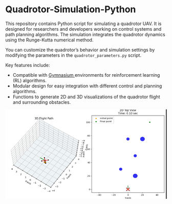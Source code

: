 # Quadrotor-Simulation-Python

This repository contains Python script for simulating a quadrotor UAV. It is designed for researchers and developers working on control systems and path planning algorithms. The simulation integrates the quadrotor dynamics using the Runge-Kutta numerical method.

You can customize the quadrotor’s behavior and simulation settings by modifying the parameters in the `quadrotor_parameters.py` script.

Key features include:

- Compatible with [Gymnasium  ](https://gymnasium.farama.org/) environments for reinforcement learning (RL) algorithms.
- Modular design for easy integration with different control and planning algorithms.
- Functions to generate 2D and 3D visualizations of the quadrotor flight and surrounding obstacles.


![Animation](render.gif)
